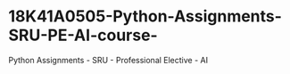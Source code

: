 # 18K41A0505-Python-Assignments-SRU-PE-AI-course-
Python Assignments - SRU - Professional Elective - AI 
